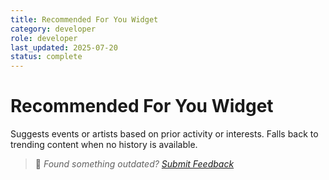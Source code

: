 ```yaml
---
title: Recommended For You Widget
category: developer
role: developer
last_updated: 2025-07-20
status: complete
---
```

# Recommended For You Widget

Suggests events or artists based on prior activity or interests. Falls back to trending content when no history is available.

> 💬 *Found something outdated? [Submit Feedback](../feedback.md)*
